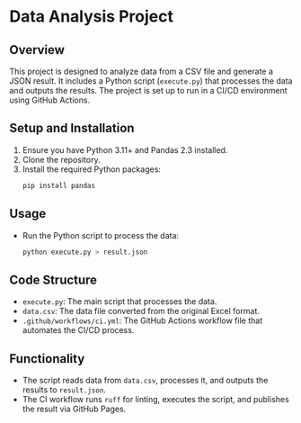 # Data Analysis Project

## Overview
This project is designed to analyze data from a CSV file and generate a JSON result. It includes a Python script (`execute.py`) that processes the data and outputs the results. The project is set up to run in a CI/CD environment using GitHub Actions.

## Setup and Installation
1. Ensure you have Python 3.11+ and Pandas 2.3 installed.
2. Clone the repository.
3. Install the required Python packages:
   ```bash
   pip install pandas
   ```

## Usage
- Run the Python script to process the data:
  ```bash
  python execute.py > result.json
  ```

## Code Structure
- `execute.py`: The main script that processes the data.
- `data.csv`: The data file converted from the original Excel format.
- `.github/workflows/ci.yml`: The GitHub Actions workflow file that automates the CI/CD process.

## Functionality
- The script reads data from `data.csv`, processes it, and outputs the results to `result.json`.
- The CI workflow runs `ruff` for linting, executes the script, and publishes the result via GitHub Pages.